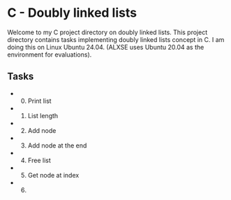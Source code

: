 # C - Doubly linked lists

Welcome to my C project directory on doubly linked lists. This project directory contains tasks implementing doubly linked lists concept in C. I am doing this on Linux Ubuntu 24.04. (ALXSE uses Ubuntu 20.04 as the environment for evaluations).

## Tasks

- 0. Print list
- 1. List length
- 2. Add node
- 3. Add node at the end
- 4. Free list
- 5. Get node at index
- 6.
